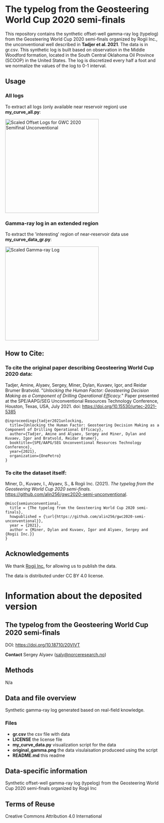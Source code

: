 # The typelog from the Geosteering World Cup 2020 semi-finals 

This repository contains the synthetic offset-well gamma-ray log (typelog) from the Geosteering World Cup 2020 semi-finals organized by Rogii Inc., the unconventional well described in **Tadjer et al. 2021**. The data is in gr.csv.
This synthetic log is built based on observation in the Middle Woodford formation, located in the South Central Oklahoma Oil Province (SCOOP) in the United States. 
The log is discretized every half a foot and we normalize the values of the log to 0-1 interval.

## Usage

### All logs

To extract all logs (only available near reservoir region) use **my_curve_all.py**:

<img src="https://github.com/alin256/gwc2020-semi-unconventional-typelog/blob/main/figs/logs.png" 
     width="300" 
     title="Scaled Offset Logs for GWC 2020 Semifinal Unconventional">


### Gamma-ray log in an extended region

To extract the 'interesting' region of near-reservoir data use **my_curve_data_gr.py**:

<img src="https://github.com/alin256/gwc2020-semi-unconventional-typelog/blob/main/original_gamma.png" 
     width="300" 
     title="Scaled Gamma-ray Log">


## How to Cite:

### To cite the original paper describing Geosteering World Cup 2020 data:

Tadjer, Amine, Alyaev, Sergey, Miner, Dylan, Kuvaev, Igor, and Reidar Brumer Bratvold. "*Unlocking the Human Factor: Geosteering Decision Making as a Component of Drilling Operational Efficacy.*" Paper presented at the SPE/AAPG/SEG Unconventional Resources Technology Conference, Houston, Texas, USA, July 2021. doi: https://doi.org/10.15530/urtec-2021-5385

```
@inproceedings{tadjer2021unlocking,
  title={Unlocking the Human Factor: Geosteering Decision Making as a Component of Drilling Operational Efficacy},
  author={Tadjer, Amine and Alyaev, Sergey and Miner, Dylan and Kuvaev, Igor and Bratvold, Reidar Brumer},
  booktitle={SPE/AAPG/SEG Unconventional Resources Technology Conference},
  year={2021},
  organization={OnePetro}
}
```


### To cite the dataset itself:

Miner, D., Kuvaev, I., Alyaev, S., & Rogii Inc. (2021). *The typelog from the Geosteering World Cup 2020 semi-finals.* https://github.com/alin256/gwc2020-semi-unconventional.

```
@misc{semiunconventional,
  title = {The typelog from the Geosteering World Cup 2020 semi-finals},
  howpublished = {\url{https://github.com/alin256/gwc2020-semi-unconventional}},
  year = {2021},
  author = {Miner, Dylan and Kuvaev, Igor and Alyaev, Sergey and {Rogii Inc.}}
}
```

## Acknowledgements 

We thank [Rogii Inc.](https://rogii.com/) for allowing us to publish the data.

The data is distributed under CC BY 4.0 license.

# Information about the deposited version 
## The typelog from the Geosteering World Cup 2020 semi-finals

DOI: https://doi.org/10.18710/20VIVT 

**Contact** Sergey Alyaev (saly@norceresearch.no)

## Methods
N/a

## Data and file overview
Synthetic gamma-ray log generated based on real-field knowledge.

### Files
 - **gr.csv** the csv file with data
 - **LICENSE** the license file 
 - **my_curve_data.py** visualization script for the data
 - **original_gamma.png** the data visulaisation produceed using the script
 - **README.md** this readme
 
## Data-specific information
Synthetic offset-well gamma-ray log (typelog) from the Geosteering World Cup 2020 semi-finals organized by Rogii Inc

## Terms of Reuse
Creative Commons Attribution 4.0 International

